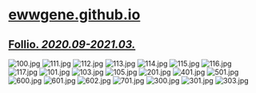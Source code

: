 
# [ewwgene.github.io](https://ewwgene.github.io/)
## [Follio. _2020.09-2021.03._](https://ewwgene.github.io/Follio)
<a id="100"></a> ![100.jpg](https://ewwgene.github.io/Follio/100.jpg)
<a id="111"></a> ![111.jpg](https://ewwgene.github.io/Follio/111.jpg)
<a id="112"></a> ![112.jpg](https://ewwgene.github.io/Follio/112.jpg)
<a id="113"></a> ![113.jpg](https://ewwgene.github.io/Follio/113.jpg)
<a id="114"></a> ![114.jpg](https://ewwgene.github.io/Follio/114.jpg)
<a id="115"></a> ![115.jpg](https://ewwgene.github.io/Follio/115.jpg)
<a id="116"></a> ![116.jpg](https://ewwgene.github.io/Follio/116.jpg)
<a id="117"></a> ![117.jpg](https://ewwgene.github.io/Follio/117.jpg)
<a id="101m"></a> ![101.jpg](https://ewwgene.github.io/Follio/Making/101.jpg)
<a id="103m"></a> ![103.jpg](https://ewwgene.github.io/Follio/Making/103.jpg)
<a id="105m"></a> ![105.jpg](https://ewwgene.github.io/Follio/Making/105.jpg)
<a id="201m"></a> ![201.jpg](https://ewwgene.github.io/Follio/Making/201.jpg)
<a id="401m"></a> ![401.jpg](https://ewwgene.github.io/Follio/Making/401.jpg)
<a id="501m"></a> ![501.jpg](https://ewwgene.github.io/Follio/Making/501.jpg)
<a id="600m"></a> ![600.jpg](https://ewwgene.github.io/Follio/Making/600.jpg)
<a id="601m"></a> ![601.jpg](https://ewwgene.github.io/Follio/Making/601.jpg)
<a id="602m"></a> ![602.jpg](https://ewwgene.github.io/Follio/Making/602.jpg)
<a id="701m"></a> ![701.jpg](https://ewwgene.github.io/Follio/Making/701.jpg)
<a id="300"></a> ![300.jpg](https://ewwgene.github.io/Follio/300.jpg)
<a id="301"></a> ![301.jpg](https://ewwgene.github.io/Follio/301.jpg)
<a id="303"></a> ![303.jpg](https://ewwgene.github.io/Follio/303.jpg)

